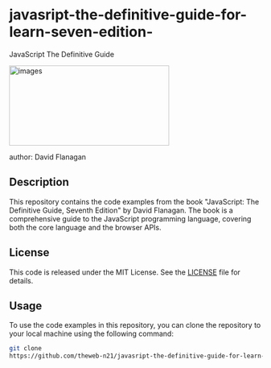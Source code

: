 # javasript-the-definitive-guide-for-learn-seven-edition-
JavaScript The Definitive Guide

<img width="318" height="159" alt="images" src="https://github.com/user-attachments/assets/761981fe-0226-41c8-a198-7f9b07678bec" />

author: David Flanagan
## Description
This repository contains the code examples from the book "JavaScript: The Definitive Guide, Seventh Edition" by David Flanagan. The book is a comprehensive guide to the JavaScript programming language, covering both the core language and the browser APIs.
## License
This code is released under the MIT License. See the [LICENSE](LICENSE) file for details.
## Usage
To use the code examples in this repository, you can clone the repository to your local machine using the following command:

```bash 
git clone
https://github.com/theweb-n21/javasript-the-definitive-guide-for-learn-seven-edition-.git

